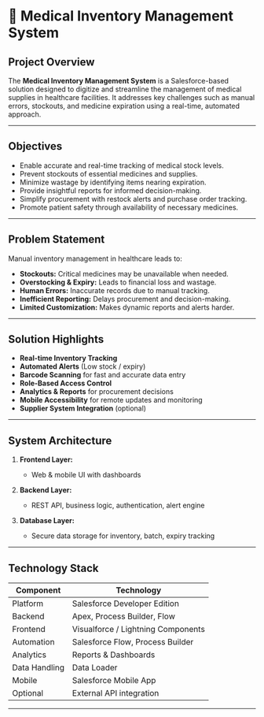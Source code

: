# 🏥 Medical Inventory Management System

##  Project Overview

The **Medical Inventory Management System** is a Salesforce-based solution designed to digitize and streamline the management of medical supplies in healthcare facilities. It addresses key challenges such as manual errors, stockouts, and medicine expiration using a real-time, automated approach.

---

##  Objectives

- Enable accurate and real-time tracking of medical stock levels.
- Prevent stockouts of essential medicines and supplies.
- Minimize wastage by identifying items nearing expiration.
- Provide insightful reports for informed decision-making.
- Simplify procurement with restock alerts and purchase order tracking.
- Promote patient safety through availability of necessary medicines.

---

## Problem Statement

Manual inventory management in healthcare leads to:

- **Stockouts:** Critical medicines may be unavailable when needed.
- **Overstocking & Expiry:** Leads to financial loss and wastage.
- **Human Errors:** Inaccurate records due to manual tracking.
- **Inefficient Reporting:** Delays procurement and decision-making.
- **Limited Customization:** Makes dynamic reports and alerts harder.

---

##  Solution Highlights

- **Real-time Inventory Tracking**
- **Automated Alerts** (Low stock / expiry)
- **Barcode Scanning** for fast and accurate data entry
- **Role-Based Access Control**
- **Analytics & Reports** for procurement decisions
- **Mobile Accessibility** for remote updates and monitoring
- **Supplier System Integration** (optional)

---

##  System Architecture

1. **Frontend Layer:**  
   - Web & mobile UI with dashboards

2. **Backend Layer:**  
   - REST API, business logic, authentication, alert engine

3. **Database Layer:**  
   - Secure data storage for inventory, batch, expiry tracking

---

##  Technology Stack

| Component     | Technology                          |
|---------------|-------------------------------------|
| Platform      | Salesforce Developer Edition        |
| Backend       | Apex, Process Builder, Flow         |
| Frontend      | Visualforce / Lightning Components  |
| Automation    | Salesforce Flow, Process Builder    |
| Analytics     | Reports & Dashboards                |
| Data Handling | Data Loader                         |
| Mobile        | Salesforce Mobile App               |
| Optional      | External API integration            |

---




